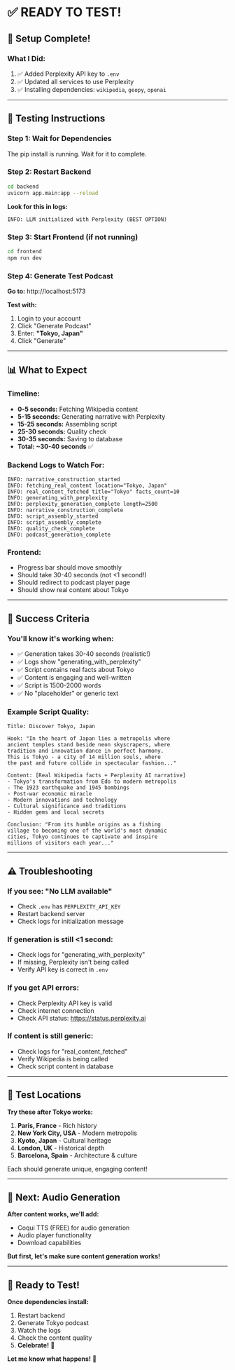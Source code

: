 # ✅ READY TO TEST!

## 🎉 Setup Complete!

### **What I Did:**
1. ✅ Added Perplexity API key to `.env`
2. ✅ Updated all services to use Perplexity
3. ✅ Installing dependencies: `wikipedia`, `geopy`, `openai`

---

## 🚀 Testing Instructions

### **Step 1: Wait for Dependencies**
The pip install is running. Wait for it to complete.

### **Step 2: Restart Backend**
```bash
cd backend
uvicorn app.main:app --reload
```

**Look for this in logs:**
```
INFO: LLM initialized with Perplexity (BEST OPTION)
```

### **Step 3: Start Frontend** (if not running)
```bash
cd frontend
npm run dev
```

### **Step 4: Generate Test Podcast**

**Go to:** http://localhost:5173

**Test with:**
1. Login to your account
2. Click "Generate Podcast"
3. Enter: **"Tokyo, Japan"**
4. Click "Generate"

---

## 📊 What to Expect

### **Timeline:**
- **0-5 seconds:** Fetching Wikipedia content
- **5-15 seconds:** Generating narrative with Perplexity
- **15-25 seconds:** Assembling script
- **25-30 seconds:** Quality check
- **30-35 seconds:** Saving to database
- **Total: ~30-40 seconds** ✅

### **Backend Logs to Watch For:**
```
INFO: narrative_construction_started
INFO: fetching_real_content location="Tokyo, Japan"
INFO: real_content_fetched title="Tokyo" facts_count=10
INFO: generating_with_perplexity
INFO: perplexity_generation_complete length=2500
INFO: narrative_construction_complete
INFO: script_assembly_started
INFO: script_assembly_complete
INFO: quality_check_complete
INFO: podcast_generation_complete
```

### **Frontend:**
- Progress bar should move smoothly
- Should take 30-40 seconds (not <1 second!)
- Should redirect to podcast player page
- Should show real content about Tokyo

---

## 🎯 Success Criteria

### **You'll know it's working when:**
- ✅ Generation takes 30-40 seconds (realistic!)
- ✅ Logs show "generating_with_perplexity"
- ✅ Script contains real facts about Tokyo
- ✅ Content is engaging and well-written
- ✅ Script is 1500-2000 words
- ✅ No "placeholder" or generic text

### **Example Script Quality:**
```
Title: Discover Tokyo, Japan

Hook: "In the heart of Japan lies a metropolis where 
ancient temples stand beside neon skyscrapers, where 
tradition and innovation dance in perfect harmony. 
This is Tokyo - a city of 14 million souls, where 
the past and future collide in spectacular fashion..."

Content: [Real Wikipedia facts + Perplexity AI narrative]
- Tokyo's transformation from Edo to modern metropolis
- The 1923 earthquake and 1945 bombings
- Post-war economic miracle
- Modern innovations and technology
- Cultural significance and traditions
- Hidden gems and local secrets

Conclusion: "From its humble origins as a fishing 
village to becoming one of the world's most dynamic 
cities, Tokyo continues to captivate and inspire 
millions of visitors each year..."
```

---

## ⚠️ Troubleshooting

### **If you see: "No LLM available"**
- Check `.env` has `PERPLEXITY_API_KEY`
- Restart backend server
- Check logs for initialization message

### **If generation is still <1 second:**
- Check logs for "generating_with_perplexity"
- If missing, Perplexity isn't being called
- Verify API key is correct in `.env`

### **If you get API errors:**
- Check Perplexity API key is valid
- Check internet connection
- Check API status: https://status.perplexity.ai

### **If content is still generic:**
- Check logs for "real_content_fetched"
- Verify Wikipedia is being called
- Check script content in database

---

## 📝 Test Locations

**Try these after Tokyo works:**
1. **Paris, France** - Rich history
2. **New York City, USA** - Modern metropolis
3. **Kyoto, Japan** - Cultural heritage
4. **London, UK** - Historical depth
5. **Barcelona, Spain** - Architecture & culture

Each should generate unique, engaging content!

---

## 🎵 Next: Audio Generation

**After content works, we'll add:**
- Coqui TTS (FREE) for audio generation
- Audio player functionality
- Download capabilities

**But first, let's make sure content generation works!**

---

## 🎉 Ready to Test!

**Once dependencies install:**
1. Restart backend
2. Generate Tokyo podcast
3. Watch the logs
4. Check the content quality
5. **Celebrate!** 🎊

**Let me know what happens!** 🚀
